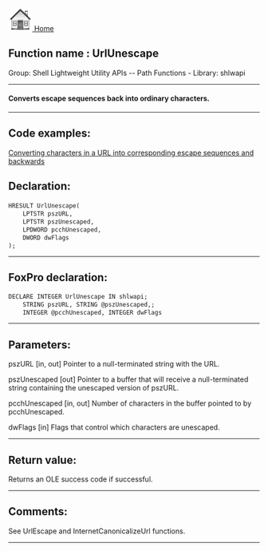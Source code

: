 [<img src="../../images/home.png"> Home ](https://github.com/VFPX/Win32API)  

## Function name : UrlUnescape
Group: Shell Lightweight Utility APIs -- Path Functions - Library: shlwapi    
***  


#### Converts escape sequences back into ordinary characters.
***  


## Code examples:
[Converting characters in a URL into corresponding escape sequences and backwards](../../samples/sample_396.md)  

## Declaration:
```foxpro  
HRESULT UrlUnescape(
	LPTSTR pszURL,
	LPTSTR pszUnescaped,
	LPDWORD pcchUnescaped,
	DWORD dwFlags
);  
```  
***  


## FoxPro declaration:
```foxpro  
DECLARE INTEGER UrlUnescape IN shlwapi;
	STRING pszURL, STRING @pszUnescaped,;
	INTEGER @pcchUnescaped, INTEGER dwFlags  
```  
***  


## Parameters:
pszURL
[in, out] Pointer to a null-terminated string with the URL. 

pszUnescaped
[out] Pointer to a buffer that will receive a null-terminated string containing the unescaped version of pszURL.

pcchUnescaped
[in, out] Number of characters in the buffer pointed to by pcchUnescaped.

dwFlags
[in] Flags that control which characters are unescaped.   
***  


## Return value:
Returns an OLE success code if successful.  
***  


## Comments:
See UrlEscape and InternetCanonicalizeUrl functions.  
  
***  

